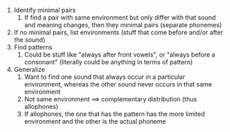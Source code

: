 1. Identify minimal pairs
	1. If find a pair with same environment but only differ with that sound and meaning changes, then they minimal pairs (separate phonemes)
2. If no minimal pairs, list environments (stuff that come before and/or after the sound)
3. Find patterns
	1. Could be stuff like "always after front vowels", or "always before a consonant" (literally could be anything in terms of pattern)
4. Generalize
	1. Want to find one sound that always occur in a particular environment, whereas the other sound never occurs in that same environment
	2. Not same environment $\implies$ complementary distribution (thus allophones)
	3. If allophones, the one that has the pattern has the more limited environment and the other is the actual phoneme